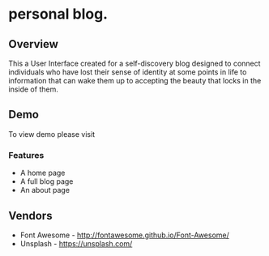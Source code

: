 # personal blog.
## Overview
This a User Interface created for a self-discovery blog designed to connect individuals who have lost their sense of identity at some points in life to information that can wake them up to accepting the beauty that locks in the inside of them.

## Demo
To view demo please visit 

### Features
- A home page
- A full blog page
- An about page

## Vendors
- Font Awesome - http://fontawesome.github.io/Font-Awesome/
- Unsplash - https://unsplash.com/
